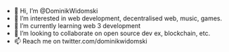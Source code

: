 - 👋 Hi, I’m @DominikWidomski
- 👀 I’m interested in web development, decentralised web, music, games.
- 🌱 I’m currently learning web 3 development
- 💞️ I’m looking to collaborate on open source dev ex, blockchain, etc.
- 📫 Reach me on twitter.com/dominikwidomski

<!---
DominikWidomski/DominikWidomski is a ✨ special ✨ repository because its `README.md` (this file) appears on your GitHub profile.
You can click the Preview link to take a look at your changes.
--->
